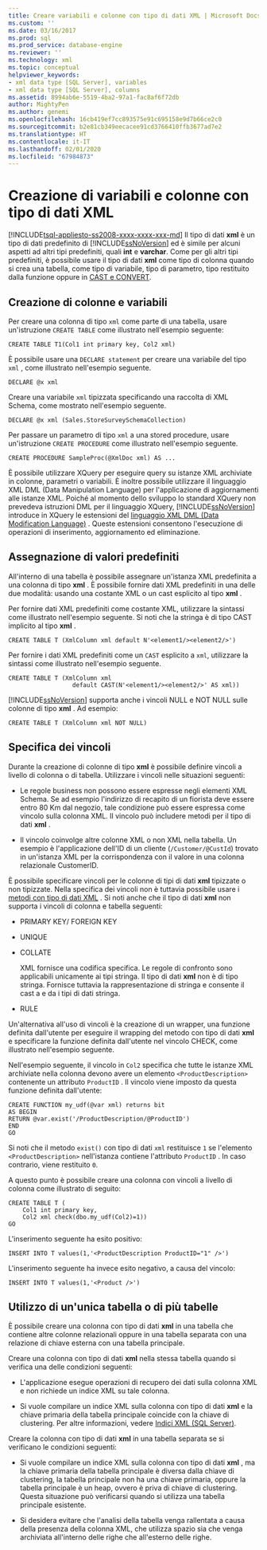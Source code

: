```yaml
---
title: Creare variabili e colonne con tipo di dati XML | Microsoft Docs
ms.custom: ''
ms.date: 03/16/2017
ms.prod: sql
ms.prod_service: database-engine
ms.reviewer: ''
ms.technology: xml
ms.topic: conceptual
helpviewer_keywords:
- xml data type [SQL Server], variables
- xml data type [SQL Server], columns
ms.assetid: 8994ab6e-5519-4ba2-97a1-fac8af6f72db
author: MightyPen
ms.author: genemi
ms.openlocfilehash: 16cb419ef7cc893575e91c695158e9d7b66ce2c0
ms.sourcegitcommit: b2e81cb349eecacee91cd3766410ffb3677ad7e2
ms.translationtype: HT
ms.contentlocale: it-IT
ms.lasthandoff: 02/01/2020
ms.locfileid: "67984873"
---
```

# <a name="create-xml-data-type-variables-and-columns"></a>Creazione di variabili e colonne con tipo di dati XML
[!INCLUDE[tsql-appliesto-ss2008-xxxx-xxxx-xxx-md](../../includes/tsql-appliesto-ss2008-xxxx-xxxx-xxx-md.md)]
  Il tipo di dati **xml** è un tipo di dati predefinito di [!INCLUDE[ssNoVersion](../../includes/ssnoversion-md.md)] ed è simile per alcuni aspetti ad altri tipi predefiniti, quali **int** e **varchar**. Come per gli altri tipi predefiniti, è possibile usare il tipo di dati **xml** come tipo di colonna quando si crea una tabella, come tipo di variabile, tipo di parametro, tipo restituito dalla funzione oppure in [CAST e CONVERT](../../t-sql/functions/cast-and-convert-transact-sql.md).  
  
## <a name="creating-columns-and-variables"></a>Creazione di colonne e variabili  
 Per creare una colonna di tipo `xml` come parte di una tabella, usare un'istruzione `CREATE TABLE` come illustrato nell'esempio seguente:  
  
```  
CREATE TABLE T1(Col1 int primary key, Col2 xml)   
```  
  
 È possibile usare una `DECLARE statement` per creare una variabile del tipo `xml` , come illustrato nell'esempio seguente.  
  
```  
DECLARE @x xml   
```  
  
 Creare una variabile `xml` tipizzata specificando una raccolta di XML Schema, come mostrato nell'esempio seguente.  
  
```  
DECLARE @x xml (Sales.StoreSurveySchemaCollection)  
```  
  
 Per passare un parametro di tipo `xml` a una stored procedure, usare un'istruzione `CREATE PROCEDURE` come illustrato nell'esempio seguente.  
  
```  
CREATE PROCEDURE SampleProc(@XmlDoc xml) AS ...   
```  
  
 È possibile utilizzare XQuery per eseguire query su istanze XML archiviate in colonne, parametri o variabili. È inoltre possibile utilizzare il linguaggio XML DML (Data Manipulation Language) per l'applicazione di aggiornamenti alle istanze XML. Poiché al momento dello sviluppo lo standard XQuery non prevedeva istruzioni DML per il linguaggio XQuery, [!INCLUDE[ssNoVersion](../../includes/ssnoversion-md.md)] introduce in XQuery le estensioni del [linguaggio XML DML (Data Modification Language)](../../t-sql/xml/xml-data-modification-language-xml-dml.md) . Queste estensioni consentono l'esecuzione di operazioni di inserimento, aggiornamento ed eliminazione.  
  
## <a name="assigning-defaults"></a>Assegnazione di valori predefiniti  
 All'interno di una tabella è possibile assegnare un'istanza XML predefinita a una colonna di tipo **xml** . È possibile fornire dati XML predefiniti in una delle due modalità: usando una costante XML o un cast esplicito al tipo **xml** .  
  
 Per fornire dati XML predefiniti come costante XML, utilizzare la sintassi come illustrato nell'esempio seguente. Si noti che la stringa è di tipo CAST implicito al tipo **xml** .  
  
```  
CREATE TABLE T (XmlColumn xml default N'<element1/><element2/>')  
```  
  
 Per fornire i dati XML predefiniti come un `CAST` esplicito a `xml`, utilizzare la sintassi come illustrato nell'esempio seguente.  
  
```  
CREATE TABLE T (XmlColumn xml   
                  default CAST(N'<element1/><element2/>' AS xml))  
```  
  
 [!INCLUDE[ssNoVersion](../../includes/ssnoversion-md.md)] supporta anche i vincoli NULL e NOT NULL sulle colonne di tipo **xml** . Ad esempio:  
  
```  
CREATE TABLE T (XmlColumn xml NOT NULL)  
```  
  
## <a name="specifying-constraints"></a>Specifica dei vincoli  
 Durante la creazione di colonne di tipo **xml** è possibile definire vincoli a livello di colonna o di tabella. Utilizzare i vincoli nelle situazioni seguenti:  
  
-   Le regole business non possono essere espresse negli elementi XML Schema. Se ad esempio l'indirizzo di recapito di un fiorista deve essere entro 80 Km dal negozio, tale condizione può essere espressa come vincolo sulla colonna XML. Il vincolo può includere metodi per il tipo di dati **xml** .  
  
-   Il vincolo coinvolge altre colonne XML o non XML nella tabella. Un esempio è l'applicazione dell'ID di un cliente (`/Customer/@CustId`) trovato in un'istanza XML per la corrispondenza con il valore in una colonna relazionale CustomerID.  
  
 È possibile specificare vincoli per le colonne di tipi di dati **xml** tipizzate o non tipizzate. Nella specifica dei vincoli non è tuttavia possibile usare i [metodi con tipo di dati XML](../../t-sql/xml/xml-data-type-methods.md) . Si noti anche che il tipo di dati **xml** non supporta i vincoli di colonna e tabella seguenti:  
  
-   PRIMARY KEY/ FOREIGN KEY  
  
-   UNIQUE  
  
-   COLLATE  
  
     XML fornisce una codifica specifica. Le regole di confronto sono applicabili unicamente ai tipi stringa. Il tipo di dati **xml** non è di tipo stringa. Fornisce tuttavia la rappresentazione di stringa e consente il cast a e da i tipi di dati stringa.  
  
-   RULE  
  
 Un'alternativa all'uso di vincoli è la creazione di un wrapper, una funzione definita dall'utente per eseguire il wrapping del metodo con tipo di dati **xml** e specificare la funzione definita dall'utente nel vincolo CHECK, come illustrato nell'esempio seguente.  
  
 Nell'esempio seguente, il vincolo in `Col2` specifica che tutte le istanze XML archiviate nella colonna devono avere un elemento `<ProductDescription>` contenente un attributo `ProductID` . Il vincolo viene imposto da questa funzione definita dall'utente:  
  
```  
CREATE FUNCTION my_udf(@var xml) returns bit  
AS BEGIN   
RETURN @var.exist('/ProductDescription/@ProductID')  
END  
GO  
```  
  
 Si noti che il metodo `exist()` con tipo di dati `xml` restituisce `1` se l'elemento `<ProductDescription>` nell'istanza contiene l'attributo `ProductID` . In caso contrario, viene restituito `0`.  
  
 A questo punto è possibile creare una colonna con vincoli a livello di colonna come illustrato di seguito:  
  
```  
CREATE TABLE T (  
    Col1 int primary key,   
    Col2 xml check(dbo.my_udf(Col2)=1))  
GO  
```  
  
 L'inserimento seguente ha esito positivo:  
  
```  
INSERT INTO T values(1,'<ProductDescription ProductID="1" />')  
```  
  
 L'inserimento seguente ha invece esito negativo, a causa del vincolo:  
  
```  
INSERT INTO T values(1,'<Product />')  
```  
  
## <a name="same-or-different-table"></a>Utilizzo di un'unica tabella o di più tabelle  
 È possibile creare una colonna con tipo di dati **xml** in una tabella che contiene altre colonne relazionali oppure in una tabella separata con una relazione di chiave esterna con una tabella principale.  
  
 Creare una colonna con tipo di dati **xml** nella stessa tabella quando si verifica una delle condizioni seguenti:  
  
-   L'applicazione esegue operazioni di recupero dei dati sulla colonna XML e non richiede un indice XML su tale colonna.  
  
-   Si vuole compilare un indice XML sulla colonna con tipo di dati **xml** e la chiave primaria della tabella principale coincide con la chiave di clustering. Per altre informazioni, vedere [Indici XML &#40;SQL Server&#41;](../../relational-databases/xml/xml-indexes-sql-server.md).  
  
 Creare la colonna con tipo di dati **xml** in una tabella separata se si verificano le condizioni seguenti:  
  
-   Si vuole compilare un indice XML sulla colonna con tipo di dati **xml** , ma la chiave primaria della tabella principale è diversa dalla chiave di clustering, la tabella principale non ha una chiave primaria, oppure la tabella principale è un heap, ovvero è priva di chiave di clustering. Questa situazione può verificarsi quando si utilizza una tabella principale esistente.  
  
-   Si desidera evitare che l'analisi della tabella venga rallentata a causa della presenza della colonna XML, che utilizza spazio sia che venga archiviata all'interno delle righe che all'esterno delle righe.  
  
  
